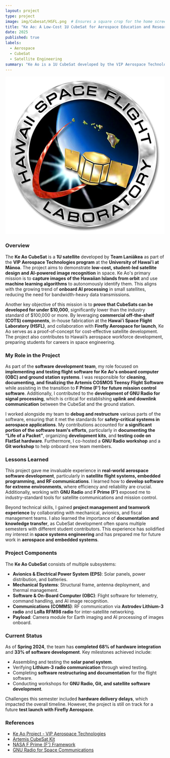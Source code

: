 ```yaml
---
layout: project
type: project
image: img/Cubesat/HSFL.png  # Ensures a square crop for the home screen
title: "Ke Ao: A Low-Cost 1U CubeSat for Aerospace Education and Research"
date: 2025
published: true
labels:
  - Aerospace
  - CubeSat
  - Satellite Engineering
summary: "Ke Ao is a 1U CubeSat developed by the VIP Aerospace Technologies class at the University of Hawaiʻi to demonstrate AI-powered Earth imaging and low-cost spaceflight hardware."
---
```



<img class="img-full" src="../img/Cubesat/HSFL.png">

### Overview  
The **Ke Ao CubeSat** is a **1U satellite** developed by **Team Laniākea** as part of the **VIP Aerospace Technologies program** at the **University of Hawaiʻi at Mānoa**. The project aims to demonstrate **low-cost, student-led satellite design and AI-powered image recognition** in space. Ke Ao's primary mission is to **capture images of the Hawaiian Islands from orbit** and use **machine learning algorithms** to autonomously identify them. This aligns with the growing trend of **onboard AI processing** in small satellites, reducing the need for bandwidth-heavy data transmissions.

Another key objective of this mission is to **prove that CubeSats can be developed for under $10,000**, significantly lower than the industry standard of $100,000 or more. By leveraging **commercial off-the-shelf (COTS) components**, in-house fabrication at the **Hawaiʻi Space Flight Laboratory (HSFL)**, and collaboration with **Firefly Aerospace for launch**, Ke Ao serves as a proof-of-concept for cost-effective satellite development. The project also contributes to Hawaii’s aerospace workforce development, preparing students for careers in space engineering.

### My Role in the Project  
As part of the **software development team**, my role focused on **implementing and testing flight software for Ke Ao's onboard computer (OBC) and ground station systems**. I was responsible for **cleaning, documenting, and finalizing the Artemis COSMOS Teensy Flight Software** while assisting in the transition to **F Prime (F’) for future mission control software**. Additionally, I contributed to the **development of GNU Radio for signal processing**, which is critical for establishing **uplink and downlink communication** between the CubeSat and the ground station.

I worked alongside my team to **debug and restructure** various parts of the software, ensuring that it met the standards for **safety-critical systems in aerospace applications**. My contributions accounted for **a significant portion of the software team's efforts**, particularly in **documenting the “Life of a Packet”**, organizing **development kits**, and **testing code on FlatSat hardware**. Furthermore, I co-hosted a **GNU Radio workshop** and a **Git workshop** to help onboard new team members.

### Lessons Learned  
This project gave me invaluable experience in **real-world aerospace software development**, particularly in **satellite flight systems, embedded programming, and RF communications**. I learned how to **develop software for extreme environments**, where efficiency and reliability are crucial. Additionally, working with **GNU Radio** and **F Prime (F’)** exposed me to industry-standard tools for satellite communications and mission control.

Beyond technical skills, I gained **project management and teamwork experience** by collaborating with mechanical, avionics, and fiscal management teams. I also learned the importance of **documentation and knowledge transfer**, as CubeSat development often spans multiple semesters with different student contributors. This experience has solidified my interest in **space systems engineering** and has prepared me for future work in **aerospace and embedded systems**.

### Project Components  
The **Ke Ao CubeSat** consists of multiple subsystems:  

- **Avionics & Electrical Power System (EPS)**: Solar panels, power distribution, and batteries.  
- **Mechanical Systems**: Structural frame, antenna deployment, and thermal management.  
- **Software & On-Board Computer (OBC)**: Flight software for telemetry, command handling, and AI image recognition.  
- **Communications (COMMS)**: RF communication via **Astrodev Lithium-3 radio** and **LoRa RFM98 radio** for inter-satellite networking.  
- **Payload**: Camera module for Earth imaging and AI processing of images onboard.

### Current Status  
As of **Spring 2024**, the team has **completed 68% of hardware integration** and **33% of software development**. Key milestones achieved include:
- Assembling and testing the **solar panel system**.
- Verifying **Lithium-3 radio communication** through wired testing.
- Completing **software restructuring and documentation** for the flight software.
- Conducting workshops for **GNU Radio, Git, and satellite software development**.

Challenges this semester included **hardware delivery delays**, which impacted the overall timeline. However, the project is still on track for a future **test launch with Firefly Aerospace**.

### References  
- [Ke Ao Project - VIP Aerospace Technologies](https://www.hsfl.hawaii.edu)  
- [Artemis CubeSat Kit](https://www.hsfl.hawaii.edu/artemis-cubesat-kit-2/)  
- [NASA F Prime (F') Framework](https://nasa.github.io/fprime/)  
- [GNU Radio for Space Communications](https://www.gnuradio.org/)  


